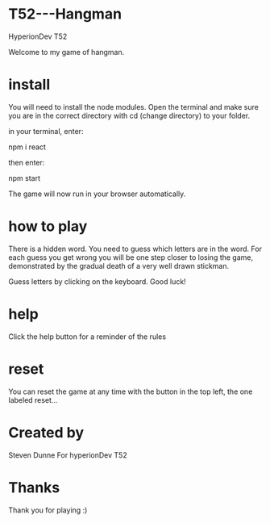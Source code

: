 # T52---Hangman
HyperionDev T52

Welcome to my game of hangman.

# install

You will need to install the node modules. Open the terminal and make sure you are in the correct directory with cd (change directory)
to your folder.

in your terminal, enter:

npm i react

then enter:

npm start

The game will now run in your browser automatically.

# how to play

There is a hidden word. You need to guess which letters are in the word. For each guess you get wrong you will be one step closer to losing the game, demonstrated by the gradual death of a very well drawn stickman.

Guess letters by clicking on the keyboard. Good luck!

# help

Click the help button for a reminder of the rules

# reset

You can reset the game at any time with the button in the top left, the one labeled reset... 

# Created by
Steven Dunne
For hyperionDev T52


# Thanks
Thank you for playing :)


